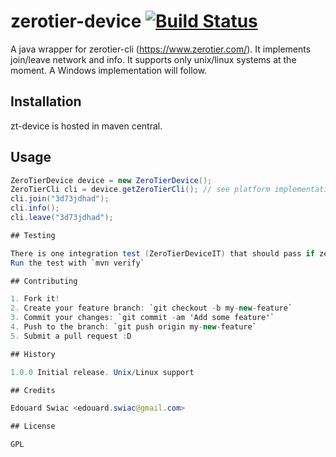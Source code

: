 # zerotier-device [![Build Status](https://travis-ci.org/edouardswiac/zerotier-device.svg?branch=master)](https://travis-ci.org/edouardswiac/zerotier-device)

A java wrapper for zerotier-cli (https://www.zerotier.com/).
It implements join/leave network and info. It supports only unix/linux systems at the moment. A Windows implementation will follow.

## Installation

zt-device is hosted in maven central.

## Usage

```java
ZeroTierDevice device = new ZeroTierDevice();
ZeroTierCli cli = device.getZeroTierCli(); // see platform implementations in cli package
cli.join("3d73jdhad");
cli.info();
cli.leave("3d73jdhad");

## Testing

There is one integration test (ZeroTierDeviceIT) that should pass if zerotier-cli is installed on your Unix/Linux machine.
Run the test with `mvn verify`

## Contributing

1. Fork it!
2. Create your feature branch: `git checkout -b my-new-feature`
3. Commit your changes: `git commit -am 'Add some feature'`
4. Push to the branch: `git push origin my-new-feature`
5. Submit a pull request :D

## History

1.0.0 Initial release. Unix/Linux support

## Credits

Edouard Swiac <edouard.swiac@gmail.com>

## License

GPL
